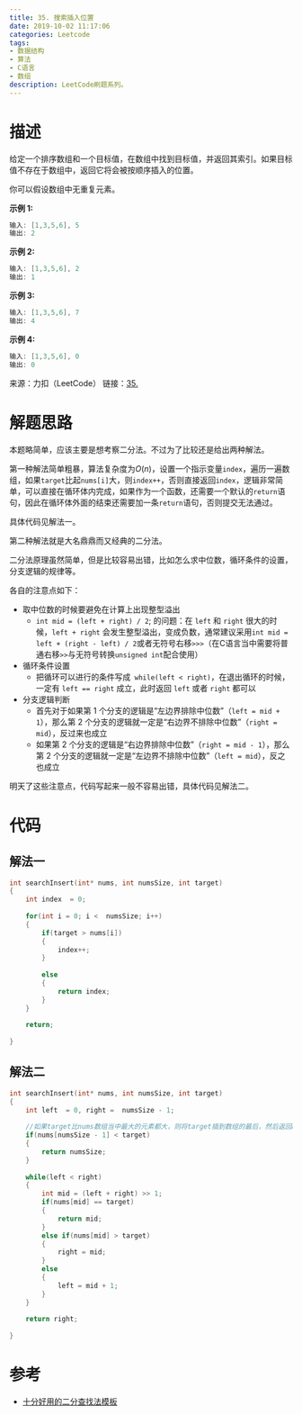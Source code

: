 ```yaml
---
title: 35. 搜索插入位置
date: 2019-10-02 11:17:06
categories: Leetcode
tags:
- 数据结构
- 算法
- C语言
- 数组
description: LeetCode刷题系列。
---
```


# 描述

给定一个排序数组和一个目标值，在数组中找到目标值，并返回其索引。如果目标值不存在于数组中，返回它将会被按顺序插入的位置。

你可以假设数组中无重复元素。

**示例 1:**
```c
输入: [1,3,5,6], 5
输出: 2
```

**示例 2:**

```c
输入: [1,3,5,6], 2
输出: 1
```

**示例 3:**

```c
输入: [1,3,5,6], 7
输出: 4
```

**示例 4:**

```c
输入: [1,3,5,6], 0
输出: 0
```

来源：力扣（LeetCode）
链接：[35. ](https://leetcode-cn.com/problems/search-insert-position)

# 解题思路

本题略简单，应该主要是想考察二分法。不过为了比较还是给出两种解法。

第一种解法简单粗暴，算法复杂度为$O(n)$，设置一个指示变量`index`，遍历一遍数组，如果`target`比起`nums[i]`大，则`index++`，否则直接返回`index`，逻辑非常简单，可以直接在循环体内完成，如果作为一个函数，还需要一个默认的`return`语句，因此在循环体外面的结束还需要加一条`return`语句，否则提交无法通过。

具体代码见解法一。

第二种解法就是大名鼎鼎而又经典的二分法。

二分法原理虽然简单，但是比较容易出错，比如怎么求中位数，循环条件的设置，分支逻辑的规律等。

各自的注意点如下：

- 取中位数的时候要避免在计算上出现整型溢出
  - `int mid = (left + right) / 2`; 的问题：在 `left` 和 `right` 很大的时候，`left + right` 会发生整型溢出，变成负数，通常建议采用`int mid = left + (right - left) / 2`或者无符号右移`>>>`（在C语言当中需要将普通右移`>>`与无符号转换`unsigned int`配合使用）
- 循环条件设置
  - 把循环可以进行的条件写成` while(left < right)`，在退出循环的时候，一定有 `left == right` 成立，此时返回 `left` 或者 `right` 都可以
- 分支逻辑判断
  - 首先对于如果第 1 个分支的逻辑是“左边界排除中位数”（`left = mid + 1`），那么第 2 个分支的逻辑就一定是“右边界不排除中位数”（`right = mid`），反过来也成立
  - 如果第 2 个分支的逻辑是“右边界排除中位数”（`right = mid - 1`），那么第 2 个分支的逻辑就一定是“左边界不排除中位数”（`left = mid`），反之也成立

明天了这些注意点，代码写起来一般不容易出错，具体代码见解法二。

# 代码

## 解法一

```c
int searchInsert(int* nums, int numsSize, int target)
{
    int index  = 0;
    
    for(int i = 0; i <  numsSize; i++)
    {
        if(target > nums[i])
        {
            index++;
        }
        
        else
        {
            return index;
        }
    }
    
    return;
    
}

```

## 解法二

```c
int searchInsert(int* nums, int numsSize, int target)
{
    int left  = 0, right =  numsSize - 1;
    
    //如果target比nums数组当中最大的元素都大，则将target插到数组的最后，然后返回numsSize
    if(nums[numsSize - 1] < target) 
    {
        return numsSize;
    }
    
    while(left < right)
    {
        int mid = (left + right) >> 1;
        if(nums[mid] == target)
        {
            return mid;
        }
        else if(nums[mid] > target)
        {
            right = mid;
        }
        else
        {
            left = mid + 1;
        }
    }
    
    return right;
    
}
```

# 参考

- [十分好用的二分查找法模板](https://leetcode-cn.com/problems/search-insert-position/solution/te-bie-hao-yong-de-er-fen-cha-fa-fa-mo-ban-python-/)